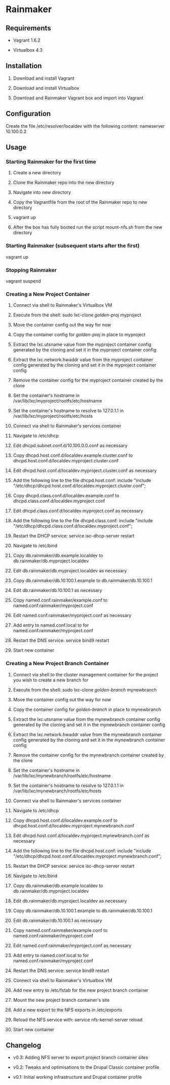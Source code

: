 # Rainmaker

## Requirements

 - Vagrant 1.6.2

 - Virtualbox 4.3

## Installation

1. Download and install Vagrant

2. Download and install Virtualbox

3. Download and Rainmaker Vagrant box and import into Vagrant

## Configuration

Create the file /etc/resolver/localdev with the following content: nameserver 10.100.0.2

## Usage

### Starting Rainmaker for the first time

1. Create a new directory

2. Clone the Rainmaker repo into the new directory

4. Navigate into new directory

5. Copy the Vagrantfile from the root of the Rainmaker repo to new directory

6. vagrant up

7. After the box has fully booted run the script mount-nfs.sh from the new directory

### Starting Rainmaker (subsequent starts after the first)

vagrant up

### Stopping Rainmaker

vagrant suspend

### Creating a New Project Container

1. Connect via shell to Rainmaker's Virtualbox VM

2. Execute from the shell: sudo lxc-clone _golden-proj_ myproject

3. Move the container config out the way for now

4. Copy the container config for _golden-proj_ in place to myproject

5. Extract the lxc.utsname value from the myproject container config generated by the cloning and set it in the myproject container config

6. Extract the lxc.network.hwaddr value from the myproject container config generated by the cloning and set it in the myproject container config

7. Remove the container config for the myproject container created by the clone

8. Set the container's hostname in /var/lib/lxc/myproject/rootfs/etc/hostname

9. Set the container's hostname to resolve to 127.0.1.1 in /var/lib/lxc/myproject/rootfs/etc/hosts

10. Connect via shell to Rainmaker's services container

11. Navigate to /etc/dhcp

12. Edit dhcpd.subnet.conf.d/10.100.0.0.conf as necessary

13. Copy dhcpd.host.conf.d/localdev.example.cluster.conf to dhcpd.host.conf.d/localdev.myproject.cluster.conf

14. Edit dhcpd.host.conf.d/localdev.myproject.cluster.conf as necessary

15. Add the following line to the file dhcpd.host.conf: include "include "/etc/dhcp/dhcpd.host.conf.d/localdev.myproject.cluster.conf";

16. Copy dhcpd.class.conf.d/localdev.example.conf to dhcpd.class.conf.d/localdev.myproject.conf

17. Edit dhcpd.class.conf.d/localdev.myproject.conf as necessary

18. Add the following line to the file dhcpd.class.conf: include "include "/etc/dhcp/dhcpd.class.conf.d/localdev.myproject.conf";

19. Restart the DHCP service: service isc-dhcp-server restart

20. Navigate to /etc/bind

21. Copy db.rainmaker/db.example.localdev to db.rainmaker/db.myproject.localdev

22. Edit db.rainmaker/db.myproject.localdev as necessary

23. Copy db.rainmaker/db.10.100.1.example to db.rainmaker/db.10.100.1

25. Edit db.rainmaker/db.10.100.1 as necessary

26. Copy named.conf.rainmaker/example.conf to named.conf.rainmaker/myproject.conf

27. Edit named.conf.rainmaker/myproject.conf as necessary

28. Add entry to named.conf.local to for named.conf.rainmaker/myproject.conf

29. Restart the DNS service: service bind9 restart

30. Start new container

### Creating a New Project Branch Container

1. Connect via shell to the cluster management container for the project you wish to create a new branch for

2. Execute from the shell: sudo lxc-clone _golden-branch_ mynewbranch

3. Move the container config out the way for now

4. Copy the container config for _golden-branch_ in place to mynewbranch

5. Extract the lxc.utsname value from the mynewbranch container config generated by the cloning and set it in the mynewbranch container config

6. Extract the lxc.network.hwaddr value from the mynewbranch container config generated by the cloning and set it in the mynewbranch container config

7. Remove the container config for the mynewbranch container created by the clone

8. Set the container's hostname in /var/lib/lxc/mynewbranch/rootfs/etc/hostname

9. Set the container's hostname to resolve to 127.0.1.1 in /var/lib/lxc/mynewbranch/rootfs/etc/hosts

10. Connect via shell to Rainmaker's services container

11. Navigate to /etc/dhcp

12. Copy dhcpd.host.conf.d/localdev.example.conf to dhcpd.host.conf.d/localdev.myproject.mynewbranch.conf

13. Edit dhcpd.host.conf.d/localdev.myproject.mynewbranch.conf as necessary

14. Add the following line to the file dhcpd.host.conf: include "include "/etc/dhcp/dhcpd.host.conf.d/localdev.myproject.mynewbranch.conf";

15. Restart the DHCP service: service isc-dhcp-server restart

16. Navigate to /etc/bind

17. Copy db.rainmaker/db.example.localdev to db.rainmaker/db.myproject.localdev

18. Edit db.rainmaker/db.myproject.localdev as necessary

19. Copy db.rainmaker/db.10.100.1.example to db.rainmaker/db.10.100.1

20. Edit db.rainmaker/db.10.100.1 as necessary

21. Copy named.conf.rainmaker/example.conf to named.conf.rainmaker/myproject.conf

22. Edit named.conf.rainmaker/myproject.conf as necessary

23. Add entry to named.conf.local to for named.conf.rainmaker/myproject.conf

24. Restart the DNS service: service bind9 restart

25. Connect via shell to Rainmaker's Virtualbox VM

26. Add new entry to /etc/fstab for the new project branch container

27. Mount the new project branch container's site

28. Add a new export to the NFS exports in /etc/exports

29. Reload the NFS service with: service nfs-kernel-server reload

30. Start new container

## Changelog

- v0.3: Adding NFS server to export project branch container sites

- v0.2: Tweaks and optimisations to the Drupal Classic container profile

- v0.1: Initial working infrastructure and Drupal container profile

